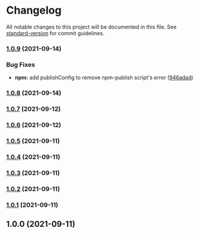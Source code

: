 # Changelog

All notable changes to this project will be documented in this file. See [standard-version](https://github.com/conventional-changelog/standard-version) for commit guidelines.

### [1.0.9](https://github.com/fashionstudio/react-native-web-app/compare/v1.0.8...v1.0.9) (2021-09-14)


### Bug Fixes

* **npm:** add publishConfig to remove npm-publish script's error ([946adad](https://github.com/fashionstudio/react-native-web-app/commit/946adadc39ad2c0696d40fa9c933e0d431ca7c7e))

### [1.0.8](https://github.com/fashionstudio/react-native-web-app/compare/v1.0.7...v1.0.8) (2021-09-14)

### [1.0.7](https://github.com/fashionstudio/react-native-web-app/compare/v1.0.6...v1.0.7) (2021-09-12)

### [1.0.6](https://github.com/fashionstudio/react-native-web-app/compare/v1.0.5...v1.0.6) (2021-09-12)

### [1.0.5](https://github.com/fashionstudio/react-native-web-app/compare/v1.0.4...v1.0.5) (2021-09-11)

### [1.0.4](https://github.com/fashionstudio/react-native-web-app/compare/v1.0.3...v1.0.4) (2021-09-11)

### [1.0.3](https://github.com/fashionstudio/react-native-web-app/compare/v1.0.2...v1.0.3) (2021-09-11)

### [1.0.2](https://github.com/fashionstudio/react-native-web-app/compare/v1.0.1...v1.0.2) (2021-09-11)

### [1.0.1](https://github.com/fashionstudio/react-native-web-app/compare/v1.0.0...v1.0.1) (2021-09-11)

## 1.0.0 (2021-09-11)
